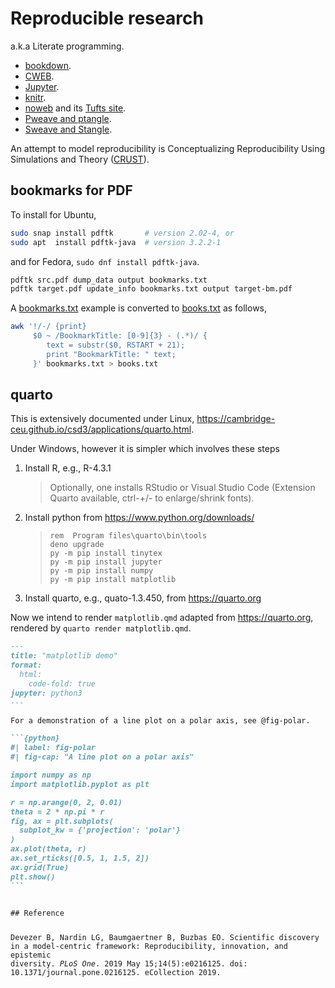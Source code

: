 # Reproducible research

a.k.a Literate programming.

* [bookdown](https://github.com/rstudio/bookdown).
* [CWEB](https://www-cs-faculty.stanford.edu/~knuth/cweb.html).
* [Jupyter](https://jupyter.org/).
* [knitr](https://yihui.org/knitr/).
* [noweb](https://github.com/nrnrnr/noweb) and its [Tufts site](https://www.cs.tufts.edu/~nr/noweb/).
* [Pweave and ptangle](http://mpastell.com/pweave/).
* [Sweave and Stangle](https://www.rdocumentation.org/packages/utils/versions/3.6.0/topics/Sweave).

An attempt to model reproducibility is Conceptualizing Reproducibility Using Simulations and Theory ([CRUST](https://github.com/gnardin/CRUST)).

## bookmarks for PDF

To install for Ubuntu, 

```bash
sudo snap install pdftk       # version 2.02-4, or
sudo apt  install pdftk-java  # version 3.2.2-1
```

and for Fedora, `sudo dnf install pdftk-java`.

```bash
pdftk src.pdf dump_data output bookmarks.txt
pdftk target.pdf update_info bookmarks.txt output target-bm.pdf
```

A [bookmarks.txt](src/bookmarks.txt) example is converted to [books.txt](src/books.txt) as follows,

```bash
awk '!/-/ {print}
     $0 ~ /BookmarkTitle: [0-9]{3} - (.*)/ {
        text = substr($0, RSTART + 21);
        print "BookmarkTitle: " text;
     }' bookmarks.txt > books.txt
```

## quarto

This is extensively documented under Linux, <https://cambridge-ceu.github.io/csd3/applications/quarto.html>.

Under Windows, however it is simpler which involves these steps

1. Install R, e.g., R-4.3.1

    > Optionally, one installs RStudio or Visual Studio Code (Extension Quarto available, ctrl-+/- to enlarge/shrink fonts).

2. Install python from <https://www.python.org/downloads/>

    > ```
    > rem  Program files\quarto\bin\tools
    > deno upgrade
    > py -m pip install tinytex
    > py -m pip install jupyter
    > py -m pip install numpy
    > py -m pip install matplotlib
    > ```

3. Install quarto, e.g., quato-1.3.450, from <https://quarto.org>

Now we intend to render `matplotlib.qmd` adapted from <https://quarto.org>, rendered by `quarto render matplotlib.qmd`.
<div class="sourceCode" id="cb"><pre class="sourceCode markdown code-with-copy"><code class="sourceCode markdown"><span id="cb-1"><a href="#cb-1" aria-hidden="true" tabindex="-1"></a><span class="co">---</span></span>
<span id="cb-2"><a href="#cb-2" aria-hidden="true" tabindex="-1"></a><span class="an">title:</span><span class="co"> "matplotlib demo"</span></span>
<span id="cb-3"><a href="#cb-3" aria-hidden="true" tabindex="-1"></a><span class="an">format:</span></span>
<span id="cb-4"><a href="#cb-4" aria-hidden="true" tabindex="-1"></a><span class="co">  html:</span></span>
<span id="cb-5"><a href="#cb-5" aria-hidden="true" tabindex="-1"></a><span class="co">    code-fold: true</span></span>
<span id="cb-6"><a href="#cb-6" aria-hidden="true" tabindex="-1"></a><span class="an">jupyter:</span><span class="co"> python3</span></span>
<span id="cb-7"><a href="#cb-7" aria-hidden="true" tabindex="-1"></a><span class="co">---</span></span>
<span id="cb-8"><a href="#cb-8" aria-hidden="true" tabindex="-1"></a></span>
<span id="cb-9"><a href="#cb-9" aria-hidden="true" tabindex="-1"></a>For a demonstration of a line plot on a polar axis, see @fig-polar.</span>
<span id="cb-10"><a href="#cb-10" aria-hidden="true" tabindex="-1"></a></span>
<span id="cb-11"><a href="#cb-11" aria-hidden="true" tabindex="-1"></a><span class="in">```{python}</span></span>
<span id="cb-12"><a href="#cb-12" aria-hidden="true" tabindex="-1"></a><span class="in">#| label: fig-polar</span></span>
<span id="cb-13"><a href="#cb-13" aria-hidden="true" tabindex="-1"></a><span class="in">#| fig-cap: "A line plot on a polar axis"</span></span>
<span id="cb-14"><a href="#cb-14" aria-hidden="true" tabindex="-1"></a></span>
<span id="cb-15"><a href="#cb-15" aria-hidden="true" tabindex="-1"></a><span class="in">import numpy as np</span></span>
<span id="cb-16"><a href="#cb-16" aria-hidden="true" tabindex="-1"></a><span class="in">import matplotlib.pyplot as plt</span></span>
<span id="cb-17"><a href="#cb-17" aria-hidden="true" tabindex="-1"></a></span>
<span id="cb-18"><a href="#cb-18" aria-hidden="true" tabindex="-1"></a><span class="in">r = np.arange(0, 2, 0.01)</span></span>
<span id="cb-19"><a href="#cb-19" aria-hidden="true" tabindex="-1"></a><span class="in">theta = 2 * np.pi * r</span></span>
<span id="cb-20"><a href="#cb-20" aria-hidden="true" tabindex="-1"></a><span class="in">fig, ax = plt.subplots(</span></span>
<span id="cb-21"><a href="#cb-21" aria-hidden="true" tabindex="-1"></a><span class="in">  subplot_kw = {'projection': 'polar'} </span></span>
<span id="cb-22"><a href="#cb-22" aria-hidden="true" tabindex="-1"></a><span class="in">)</span></span>
<span id="cb-23"><a href="#cb-23" aria-hidden="true" tabindex="-1"></a><span class="in">ax.plot(theta, r)</span></span>
<span id="cb-24"><a href="#cb-24" aria-hidden="true" tabindex="-1"></a><span class="in">ax.set_rticks([0.5, 1, 1.5, 2])</span></span>
<span id="cb-25"><a href="#cb-25" aria-hidden="true" tabindex="-1"></a><span class="in">ax.grid(True)</span></span>
<span id="cb-26"><a href="#cb-26" aria-hidden="true" tabindex="-1"></a><span class="in">plt.show()</span></span>
<span id="cb-27"><a href="#cb-27" aria-hidden="true" tabindex="-1"></a><span class="in">```</span></span>
</div>
## Reference

Devezer B, Nardin LG, Baumgaertner B, Buzbas EO. Scientific discovery in a model-centric framework: Reproducibility, innovation, and epistemic diversity. *PLoS One*. 2019 May 15;14(5):e0216125. doi: 10.1371/journal.pone.0216125. eCollection 2019.
